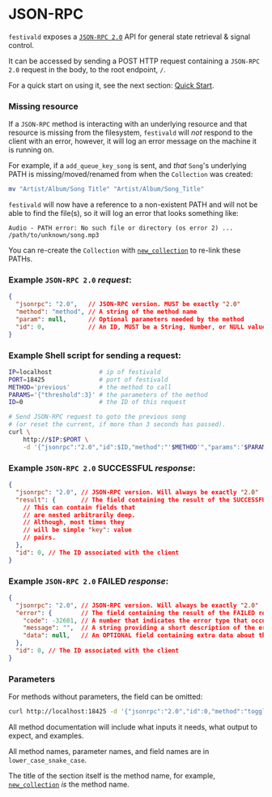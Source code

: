 # JSON-RPC
`festivald` exposes a [`JSON-RPC 2.0`](https://www.jsonrpc.org/specification) API for general state retrieval & signal control.

It can be accessed by sending a POST HTTP request containing a `JSON-RPC 2.0` request in the body, to the root endpoint, `/`.

For a quick start on using it, see the next section: [Quick Start](json-rpc/quick-start.md).

### Missing resource
If a `JSON-RPC` method is interacting with an underlying resource and that resource is missing from the filesystem, `festivald` will _not_ respond to the client with an error, however, it will log an error message on the machine it is running on.

For example, if a `add_queue_key_song` is sent, and _that_ `Song`'s underlying PATH is missing/moved/renamed from when the `Collection` was created:
```bash
mv "Artist/Album/Song Title" "Artist/Album/Song_Title"
```

`festivald` will now have a reference to a non-existent PATH and will not be able to find the file(s), so it will log an error that looks something like:
```plaintext
Audio - PATH error: No such file or directory (os error 2) ... /path/to/unknown/song.mp3
```

You can re-create the `Collection` with [`new_collection`](json-rpc/collection/new_collection.md) to re-link these PATHs.

### Example `JSON-RPC 2.0` _request_:
```json
{
  "jsonrpc": "2.0",   // JSON-RPC version. MUST be exactly "2.0"
  "method": "method", // A string of the method name
  "param": null,      // Optional parameters needed by the method
  "id": 0,            // An ID, MUST be a String, Number, or NULL value if included
}
```

### Example Shell script for sending a request:
```bash
IP=localhost             # ip of festivald
PORT=18425               # port of festivald
METHOD='previous'        # the method to call
PARAMS='{"threshold":3}' # the parameters of the method
ID=0                     # the ID of this request

# Send JSON-RPC request to goto the previous song
# (or reset the current, if more than 3 seconds has passed).
curl \
    http://$IP:$PORT \
    -d '{"jsonrpc":"2.0","id":$ID,"method":"'$METHOD'","params":'$PARAMS'}'
```

### Example `JSON-RPC 2.0` SUCCESSFUL _response_:
```json
{
  "jsonrpc": "2.0", // JSON-RPC version. Will always be exactly "2.0"
  "result": {       // The field containing the result of the SUCCESSFUL response
    // This can contain fields that
    // are nested arbitrarily deep.
    // Although, most times they
    // will be simple "key": value
    // pairs.
  },
  "id": 0, // The ID associated with the client
}
```

### Example `JSON-RPC 2.0` FAILED _response_:
```json
{
  "jsonrpc": "2.0", // JSON-RPC version. Will always be exactly "2.0"
  "error": {        // The field containing the result of the FAILED response
    "code": -32601, // A number that indicates the error type that occurred
    "message": "",  // A string providing a short description of the error
    "data": null,   // An OPTIONAL field containing extra data about the error
  },
  "id": 0, // The ID associated with the client
}
```

### Parameters
For methods without parameters, the field can be omitted:
```bash
curl http://localhost:18425 -d '{"jsonrpc":"2.0","id":0,"method":"toggle"}'
```

All method documentation will include what inputs it needs, what output to expect, and examples.

All method names, parameter names, and field names are in `lower_case_snake_case`.

The title of the section itself is the method name, for example, [`new_collection`](json-rpc/collection/new_collection.md) _is_ the method name.
